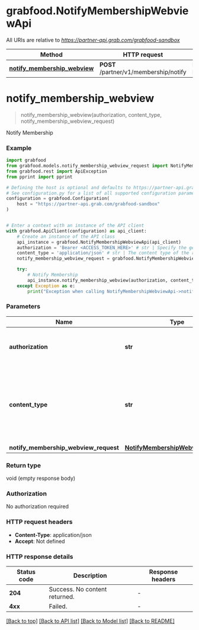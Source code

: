 # grabfood.NotifyMembershipWebviewApi

All URIs are relative to *https://partner-api.grab.com/grabfood-sandbox*

Method | HTTP request | Description
------------- | ------------- | -------------
[**notify_membership_webview**](NotifyMembershipWebviewApi.md#notify_membership_webview) | **POST** /partner/v1/membership/notify | Notify Membership


# **notify_membership_webview**
> notify_membership_webview(authorization, content_type, notify_membership_webview_request)

Notify Membership

### Example


```python
import grabfood
from grabfood.models.notify_membership_webview_request import NotifyMembershipWebviewRequest
from grabfood.rest import ApiException
from pprint import pprint

# Defining the host is optional and defaults to https://partner-api.grab.com/grabfood-sandbox
# See configuration.py for a list of all supported configuration parameters.
configuration = grabfood.Configuration(
    host = "https://partner-api.grab.com/grabfood-sandbox"
)


# Enter a context with an instance of the API client
with grabfood.ApiClient(configuration) as api_client:
    # Create an instance of the API class
    api_instance = grabfood.NotifyMembershipWebviewApi(api_client)
    authorization = 'Bearer <ACCESS_TOKEN_HERE>' # str | Specify the generated authorization token of the bearer type.
    content_type = 'application/json' # str | The content type of the request body. You must use `application/json` for this header as GrabFood API currently does not support other formats.
    notify_membership_webview_request = grabfood.NotifyMembershipWebviewRequest() # NotifyMembershipWebviewRequest | 

    try:
        # Notify Membership
        api_instance.notify_membership_webview(authorization, content_type, notify_membership_webview_request)
    except Exception as e:
        print("Exception when calling NotifyMembershipWebviewApi->notify_membership_webview: %s\n" % e)
```



### Parameters


Name | Type | Description  | Notes
------------- | ------------- | ------------- | -------------
 **authorization** | **str**| Specify the generated authorization token of the bearer type. | 
 **content_type** | **str**| The content type of the request body. You must use &#x60;application/json&#x60; for this header as GrabFood API currently does not support other formats. | 
 **notify_membership_webview_request** | [**NotifyMembershipWebviewRequest**](NotifyMembershipWebviewRequest.md)|  | 

### Return type

void (empty response body)

### Authorization

No authorization required

### HTTP request headers

 - **Content-Type**: application/json
 - **Accept**: Not defined

### HTTP response details

| Status code | Description | Response headers |
|-------------|-------------|------------------|
**204** | Success. No content returned. |  -  |
**4xx** | Failed. |  -  |

[[Back to top]](#) [[Back to API list]](../README.md#documentation-for-api-endpoints) [[Back to Model list]](../README.md#documentation-for-models) [[Back to README]](../README.md)

